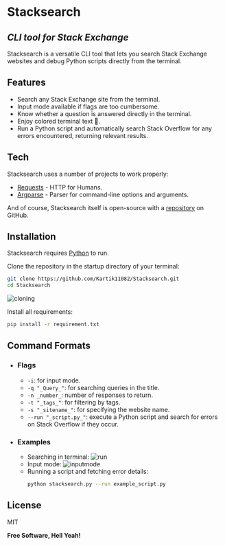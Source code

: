 ﻿# Stacksearch

## _CLI tool for Stack Exchange_

Stacksearch is a versatile CLI tool that lets you search Stack Exchange websites and debug Python scripts directly from the terminal.

## Features

- Search any Stack Exchange site from the terminal.
- Input mode available if flags are too cumbersome.
- Know whether a question is answered directly in the terminal.
- Enjoy colored terminal text 🤩.
- Run a Python script and automatically search Stack Overflow for any errors encountered, returning relevant results.

## Tech

Stacksearch uses a number of projects to work properly:

- [Requests][requestsSite] - HTTP for Humans.
- [Argparse][argparseSite] - Parser for command-line options and arguments.

And of course, Stacksearch itself is open-source with a [repository][githubPage] on GitHub.

## Installation

Stacksearch requires [Python][pythonSIte] to run.

Clone the repository in the startup directory of your terminal:

```sh
git clone https://github.com/Kartik11082/Stacksearch.git
cd Stacksearch
```

![cloning](https://user-images.githubusercontent.com/49190983/159106823-b894c7bf-5e51-4f31-b81e-b2ddd98fbefc.gif)

Install all requirements:

```sh
pip install -r requirement.txt
```

## Command Formats

- ### Flags

  - `-i`: for input mode.
  - `-q "_Query_"`: for searching queries in the title.
  - `-n _number_`: number of responses to return.
  - `-t "_tags_"`: for filtering by tags.
  - `-s "_sitename_"`: for specifying the website name.
  - `--run "_script.py_"`: execute a Python script and search for errors on Stack Overflow if they occur.

- ### Examples
  - Searching in terminal:
    ![run](https://user-images.githubusercontent.com/49190983/159106838-b8489b47-8a14-4b52-b68f-ff2042e5013c.gif)
  - Input mode:
    ![inputmode](https://user-images.githubusercontent.com/49190983/159106854-e0911baa-bd30-41ab-9606-282d501da10f.gif)
  - Running a script and fetching error details:
    ```sh
    python stacksearch.py --run example_script.py
    ```

## License

MIT

**Free Software, Hell Yeah!**

[//]: # "Reference links"
[githubPage]: https://github.com/Kartik11082/Stacksearch
[requestsSite]: https://docs.python-requests.org/en/latest/
[argparseSite]: https://docs.python.org/3/library/argparse.html
[pythonSite]: https://www.python.org/
